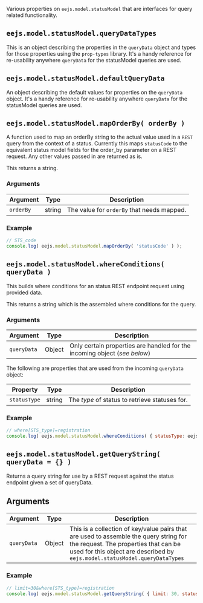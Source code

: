 Various properties on `eejs.model.statusModel` that are interfaces for query related functionality.

## `eejs.model.statusModel.queryDataTypes`

This is an object describing the properties in the `queryData` object and types for those properties using the `prop-types` library. It's a handy reference for re-usability anywhere `queryData` for the statusModel queries are used.

## `eejs.model.statusModel.defaultQueryData`

An object describing the default values for properties on the `queryData` object.  It's a handy reference for re-usability anywhere `queryData` for the statusModel queries are used.

## `eejs.model.statusModel.mapOrderBy( orderBy )`

A function used to map an orderBy string to the actual value used in a `REST` query from the context of a status.  Currently this maps `statusCode` to the equivalent status model fields for the order_by parameter on a REST request.  Any other values passed in are returned as is.

This returns a string.

### Arguments

| Argument  | Type   | Description                               |
| --------- | ------ | ------------------------------------------|
| `orderBy` | string | The value for `orderBy` that needs mapped.|

### Example

```js
// STS_code
console.log( eejs.model.statusModel.mapOrderBy( 'statusCode' ) );
```

## `eejs.model.statusModel.whereConditions( queryData )`

This builds where conditions for an status REST endpoint request using provided data.  

This returns a string which is the assembled where conditions for the query.

### Arguments

| Argument    | Type   | Description                                                              |
| ----------- | ------ | -------------------------------------------------------------------------|
| `queryData` | Object | Only certain properties are handled for the incoming object (*see below*)|

The following are properties that are used from the incoming `queryData` object:

| Property      | Type  | Description                                   |
| ------------- | ------| ----------------------------------------------|
| `statusType`  | string| The _type_ of status to retrieve statuses for.|

### Example

```js
// where[STS_type]=registration
console.log( eejs.model.statusModel.whereConditions( { statusType: eejs.model.statusModel.STATUS_TYPE_REGISTRATION } ) );
```

## `eejs.model.statusModel.getQueryString( queryData = {} )`

Returns a query string for use by a REST request against the status endpoint given a set of queryData.

## Arguments

| Argument    | Type   | Description                                                                                                                                                                                                    |
| ----------- | ------ | ---------------------------------------------------------------------------------------------------------------------------------------------------------------------------------------------------------------|
| `queryData` | Object | This is a collection of key/value pairs that are used to assemble the query string for the request.  The properties that can be used for this object are described by `eejs.model.statusModel.queryDataTypes`|

### Example

```js
// limit=30&where[STS_type]=registration
console.log( eejs.model.statusModel.getQueryString( { limit: 30, statusType: eejs.model.statusModel.STATUS_TYPE_REGISTRATION } ) );
```
